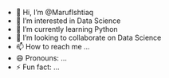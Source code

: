 - 👋 Hi, I’m @MarufIshtiaq
- 👀 I’m interested in Data Science  
- 🌱 I’m currently learning Python
- 💞️ I’m looking to collaborate on Data Science
- 📫 How to reach me ...
- 😄 Pronouns: ...
- ⚡ Fun fact: ...

<!---
MarufIshtiaq/MarufIshtiaq is a ✨ special ✨ repository because its `README.md` (this file) appears on your GitHub profile.
You can click the Preview link to take a look at your changes.
--->
